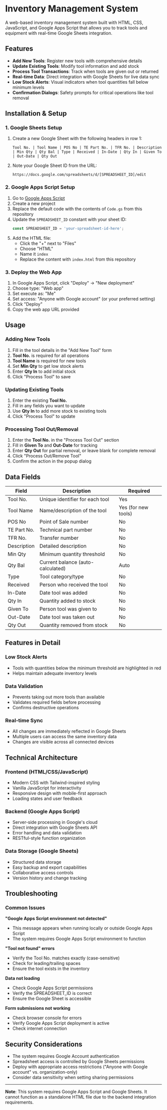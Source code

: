 # Inventory Management System

A web-based inventory management system built with HTML, CSS, JavaScript, and Google Apps Script that allows you to track tools and equipment with real-time Google Sheets integration.

## Features

- **Add New Tools**: Register new tools with comprehensive details
- **Update Existing Tools**: Modify tool information and add stock
- **Process Tool Transactions**: Track when tools are given out or returned
- **Real-time Data**: Direct integration with Google Sheets for live data sync
- **Low Stock Alerts**: Visual indicators when tool quantities fall below minimum levels
- **Confirmation Dialogs**: Safety prompts for critical operations like tool removal


## Installation & Setup

### 1. Google Sheets Setup

1. Create a new Google Sheet with the following headers in row 1:
   ```
   Tool No. | Tool Name | POS No | TE Part No. | TFR No. | Description | Min Qty | Qty Bal | Type | Received | In-Date | Qty In | Given To | Out-Date | Qty Out
   ```

2. Note your Google Sheet ID from the URL:
   ```
   https://docs.google.com/spreadsheets/d/[SPREADSHEET_ID]/edit
   ```

### 2. Google Apps Script Setup

1. Go to [Google Apps Script](https://script.google.com/)
2. Create a new project
3. Replace the default code with the contents of `Code.gs` from this repository
4. Update the `SPREADSHEET_ID` constant with your sheet ID:
   ```javascript
   const SPREADSHEET_ID = 'your-spreadsheet-id-here';
   ```
5. Add the HTML file:
   - Click the "+" next to "Files"
   - Choose "HTML"
   - Name it `index`
   - Replace the content with `index.html` from this repository

### 3. Deploy the Web App

1. In Google Apps Script, click "Deploy" → "New deployment"
2. Choose type: "Web app"
3. Set execute as: "Me"
4. Set access: "Anyone with Google account" (or your preferred setting)
5. Click "Deploy"
6. Copy the web app URL provided

## Usage

### Adding New Tools

1. Fill in the tool details in the "Add New Tool" form
2. **Tool No.** is required for all operations
3. **Tool Name** is required for new tools
4. Set **Min Qty** to get low stock alerts
5. Enter **Qty In** to add initial stock
6. Click "Process Tool" to save

### Updating Existing Tools

1. Enter the existing **Tool No.**
2. Fill in any fields you want to update
3. Use **Qty In** to add more stock to existing tools
4. Click "Process Tool" to update

### Processing Tool Out/Removal

1. Enter the **Tool No.** in the "Process Tool Out" section
2. Fill in **Given To** and **Out-Date** for tracking
3. Enter **Qty Out** for partial removal, or leave blank for complete removal
4. Click "Process Out/Remove Tool"
5. Confirm the action in the popup dialog

## Data Fields

| Field | Description | Required |
|-------|-------------|----------|
| Tool No. | Unique identifier for each tool | Yes |
| Tool Name | Name/description of the tool | Yes (for new tools) |
| POS No | Point of Sale number | No |
| TE Part No. | Technical part number | No |
| TFR No. | Transfer number | No |
| Description | Detailed description | No |
| Min Qty | Minimum quantity threshold | No |
| Qty Bal | Current balance (auto-calculated) | Auto |
| Type | Tool category/type | No |
| Received | Person who received the tool | No |
| In-Date | Date tool was added | No |
| Qty In | Quantity added to stock | No |
| Given To | Person tool was given to | No |
| Out-Date | Date tool was taken out | No |
| Qty Out | Quantity removed from stock | No |

## Features in Detail

### Low Stock Alerts
- Tools with quantities below the minimum threshold are highlighted in red
- Helps maintain adequate inventory levels

### Data Validation
- Prevents taking out more tools than available
- Validates required fields before processing
- Confirms destructive operations

### Real-time Sync
- All changes are immediately reflected in Google Sheets
- Multiple users can access the same inventory data
- Changes are visible across all connected devices

## Technical Architecture

### Frontend (HTML/CSS/JavaScript)
- Modern CSS with Tailwind-inspired styling
- Vanilla JavaScript for interactivity
- Responsive design with mobile-first approach
- Loading states and user feedback

### Backend (Google Apps Script)
- Server-side processing in Google's cloud
- Direct integration with Google Sheets API
- Error handling and data validation
- RESTful-style function organization

### Data Storage (Google Sheets)
- Structured data storage
- Easy backup and export capabilities
- Collaborative access controls
- Version history and change tracking

## Troubleshooting

### Common Issues

**"Google Apps Script environment not detected"**
- This message appears when running locally or outside Google Apps Script
- The system requires Google Apps Script environment to function

**"Tool not found" errors**
- Verify the Tool No. matches exactly (case-sensitive)
- Check for leading/trailing spaces
- Ensure the tool exists in the inventory

**Data not loading**
- Check Google Apps Script permissions
- Verify the SPREADSHEET_ID is correct
- Ensure the Google Sheet is accessible

**Form submissions not working**
- Check browser console for errors
- Verify Google Apps Script deployment is active
- Check internet connection


## Security Considerations

- The system requires Google Account authentication
- Spreadsheet access is controlled by Google Sheets permissions
- Deploy with appropriate access restrictions ("Anyone with Google account" vs. organization-only)
- Consider data sensitivity when setting sharing permissions



---

**Note**: This system requires Google Apps Script and Google Sheets. It cannot function as a standalone HTML file due to the backend integration requirements.
